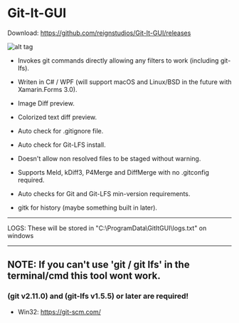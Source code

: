# Git-It-GUI
Download: https://github.com/reignstudios/Git-It-GUI/releases

![alt tag](ScreenShots/Changes.png?raw=true)


- Invokes git commands directly allowing any filters to work (including git-lfs).

- Writen in C# / WPF (will support macOS and Linux/BSD in the future with Xamarin.Forms 3.0).

- Image Diff preview.

- Colorized text diff preview.

- Auto check for .gitignore file.

- Auto check for Git-LFS install.

- Doesn't allow non resolved files to be staged without warning.

- Supports Meld, kDiff3, P4Merge and DiffMerge with no .gitconfig required.

- Auto checks for Git and Git-LFS min-version requirements.

- gitk for history (maybe something built in later).

---
LOGS: These will be stored in "C:\ProgramData\GitItGUI\logs.txt" on windows

---
## NOTE: If you can't use 'git / git lfs' in the terminal/cmd this tool wont work.
### (git v2.11.0) and (git-lfs v1.5.5) or later are required!
 - Win32: https://git-scm.com/
<!-- - macOS (recommend homebrew):
    - Install git via homebrew: "brew install git" and "brew install git-lfs"
    - Set "VS for Mac" Enviroment var in proj settings: "PATH" = "/usr/local/bin"
 - Linux:
     - Install git via terminal-->